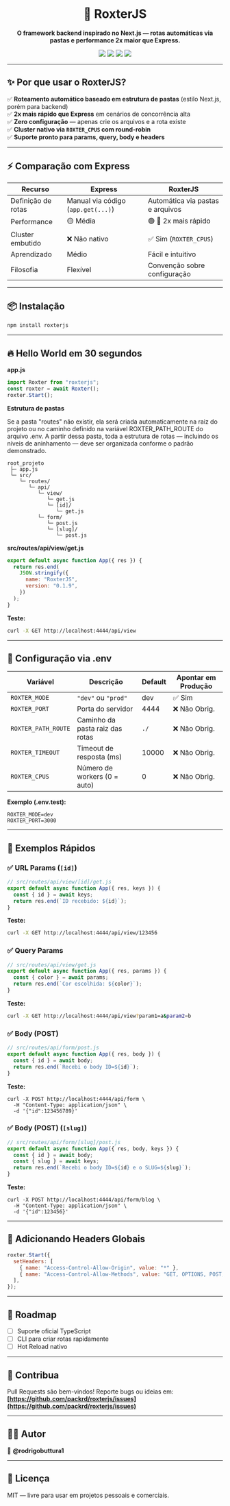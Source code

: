 <h1 align="center">🚀 RoxterJS</h1>
<p align="center"><b>O framework backend inspirado no Next.js — rotas automáticas via pastas e performance 2x maior que Express.</b></p>

<p align="center">
  <img src="https://img.shields.io/badge/NODE-19.8.1-green.svg" />
  <img src="https://img.shields.io/badge/NPM-9.4.0-blue.svg" />
  <img src="https://img.shields.io/badge/status-produção-success.svg" />
  <img src="https://img.shields.io/badge/license-MIT-lightgrey.svg" />
</p>

---

## ✨ Por que usar o RoxterJS?

✅ **Roteamento automático baseado em estrutura de pastas** (estilo Next.js, porém para backend)  
✅ **2x mais rápido que Express** em cenários de concorrência alta  
✅ **Zero configuração** — apenas crie os arquivos e a rota existe  
✅ **Cluster nativo via `ROXTER_CPUS` com round-robin**  
✅ **Suporte pronto para params, query, body e headers**

---

## ⚡ Comparação com Express

| Recurso            | Express                            | RoxterJS                         |
| ------------------ | ---------------------------------- | -------------------------------- |
| Definição de rotas | Manual via código (`app.get(...)`) | Automática via pastas e arquivos |
| Performance        | 🟡 Média                           | 🟢 🚀 2x mais rápido             |
| Cluster embutido   | ❌ Não nativo                      | ✅ Sim (`ROXTER_CPUS`)           |
| Aprendizado        | Médio                              | Fácil e intuitivo                |
| Filosofia          | Flexível                           | Convenção sobre configuração     |

---

## 📦 Instalação

```bash
npm install roxterjs
```

---

## 🔥 Hello World em 30 segundos

**app.js**

```js
import Roxter from "roxterjs";
const roxter = await Roxter();
roxter.Start();
```

**Estrutura de pastas**

Se a pasta "routes" não existir, ela será criada automaticamente na raiz do projeto ou no caminho definido na variável ROXTER_PATH_ROUTE do arquivo .env. A partir dessa pasta, toda a estrutura de rotas — incluindo os níveis de aninhamento — deve ser organizada conforme o padrão demonstrado.

```
root_projeto
 ├─ app.js
 └─ src/
    └─ routes/
       └─ api/
          └─ view/
             └─ get.js
             └─ [id]/
                └─ get.js
          └─ form/
             └─ post.js
             └─ [slug]/
                └─ post.js
```

**src/routes/api/view/get.js**

```js
export default async function App({ res }) {
  return res.end(
    JSON.stringify({
      name: "RoxterJS",
      version: "0.1.9",
    })
  );
}
```

**Teste:**

```bash
curl -X GET http://localhost:4444/api/view
```

---

## 🌱 Configuração via .env

| Variável            | Descrição                       | Default | Apontar em Produção |
| ------------------- | ------------------------------- | ------- | ------------------- |
| `ROXTER_MODE`       | `"dev"` ou `"prod"`             | dev     | ✅ Sim              |
| `ROXTER_PORT`       | Porta do servidor               | 4444    | ❌ Não Obrig.       |
| `ROXTER_PATH_ROUTE` | Caminho da pasta raiz das rotas | `./`    | ❌ Não Obrig.       |
| `ROXTER_TIMEOUT`    | Timeout de resposta (ms)        | 10000   | ❌ Não Obrig.       |
| `ROXTER_CPUS`       | Número de workers (0 = auto)    | 0       | ❌ Não Obrig.       |

**Exemplo (.env.test):**

```env
ROXTER_MODE=dev
ROXTER_PORT=3000
```

---

## 🧠 Exemplos Rápidos

### ✅ URL Params (`[id]`)

```js
// src/routes/api/view/[id]/get.js
export default async function App({ res, keys }) {
  const { id } = await keys;
  return res.end(`ID recebido: ${id}`);
}
```

**Teste:**

```bash
curl -X GET http://localhost:4444/api/view/123456
```

### ✅ Query Params

```js
// src/routes/api/view/get.js
export default async function App({ res, params }) {
  const { color } = await params;
  return res.end(`Cor escolhida: ${color}`);
}
```

**Teste:**

```bash
curl -X GET http://localhost:4444/api/view?param1=a&param2=b
```

### ✅ Body (POST)

```js
// src/routes/api/form/post.js
export default async function App({ res, body }) {
  const { id } = await body;
  return res.end(`Recebi o body ID=${id}`);
}
```

**Teste:**

```
curl -X POST http://localhost:4444/api/form \
  -H "Content-Type: application/json" \
  -d '{"id":123456789}'
```

### ✅ Body (POST) (`[slug]`)

```js
// src/routes/api/form/[slug]/post.js
export default async function App({ res, body, keys }) {
  const { id } = await body;
  const { slug } = await keys;
  return res.end(`Recebi o body ID=${id} e o SLUG=${slug}`);
}
```

**Teste:**

```
curl -X POST http://localhost:4444/api/form/blog \
  -H "Content-Type: application/json" \
  -d '{"id":123456}'
```

---

## 🔧 Adicionando Headers Globais

```js
roxter.Start({
  setHeaders: [
    { name: "Access-Control-Allow-Origin", value: "*" },
    { name: "Access-Control-Allow-Methods", value: "GET, OPTIONS, POST, PUT" },
  ],
});
```

---

## 🎯 Roadmap

- [ ] Suporte oficial TypeScript
- [ ] CLI para criar rotas rapidamente
- [ ] Hot Reload nativo

---

## 🤝 Contribua

Pull Requests são bem-vindos!
Reporte bugs ou ideias em: **[https://github.com/packrd/roxterjs/issues](https://github.com/packrd/roxterjs/issues)**

---

## 👨‍💻 Autor

:1st_place_medal: **@rodrigobuttura1**

---

## 📝 Licença

MIT — livre para usar em projetos pessoais e comerciais.
